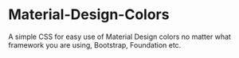 Material-Design-Colors
======================

A simple CSS for easy use of Material Design colors no matter what framework you are using, Bootstrap, Foundation etc.
